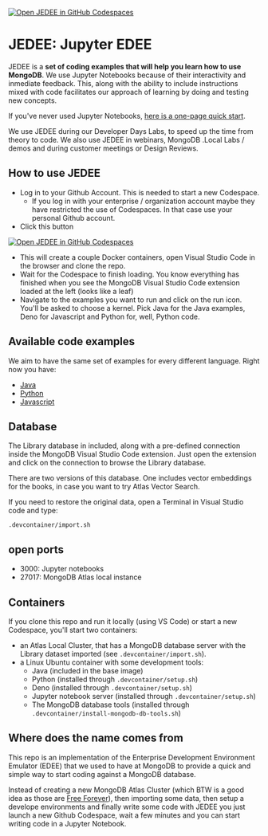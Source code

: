 [![Open JEDEE in GitHub Codespaces](https://github.com/codespaces/badge.svg)](https://codespaces.new/mongodb-developer/jedee)


# JEDEE: Jupyter EDEE

JEDEE is a __set of coding examples that will help you learn how to use MongoDB__. We use Jupyter Notebooks because of their interactivity and inmediate feedback. This, along with the ability to include instructions mixed with code facilitates our approach of learning by doing and testing new concepts. 

If you've never used Jupyter Notebooks, [here is a one-page quick start](https://mongodb-developer.github.io/vector-search-lab/docs/dev-env/jupyter-notebooks).

We use JEDEE during our Developer Days Labs, to speed up the time from theory to code. We also use JEDEE in webinars, MongoDB .Local Labs / demos and during customer meetings or Design Reviews.

## How to use JEDEE

- Log in to your Github Account. This is needed to start a new Codespace.
    - If you log in with your enterprise / organization account maybe they have restricted the use of Codespaces. In that case use your personal Github account.
- Click this button 

[![Open JEDEE in GitHub Codespaces](https://github.com/codespaces/badge.svg)](https://codespaces.new/mongodb-developer/jedee)
- This will create a couple Docker containers, open Visual Studio Code in the browser and clone the repo.
- Wait for the Codespace to finish loading. You know everything has finished when you see the MongoDB Visual Studio Code extension loaded at the left (looks like a leaf)
- Navigate to the examples you want to run and click on the run icon. You'll be asked to choose a kernel. Pick Java for the Java examples, Deno for Javascript and Python for, well, Python code.

## Available code examples

We aim to have the same set of examples for every different language. Right now you have:

- [Java](/java)
- [Python](/python/)
- [Javascript](/javascript/)

## Database

The Library database in included, along with a pre-defined connection inside the MongoDB Visual Studio Code extension. Just open the extension and click on the connection to browse the Library database.

There are two versions of this database. One includes vector embeddings for the books, in case you want to try Atlas Vector Search.

If you need to restore the original data, open a Terminal in Visual Studio code and type:

```shell
.devcontainer/import.sh 
```

## open ports

- 3000: Jupyter notebooks
- 27017: MongoDB Atlas local instance 

## Containers

If you clone this repo and run it locally (using VS Code) or start a new Codespace, you'll start two containers:

- an Atlas Local Cluster, that has a MongoDB database server with the Library dataset imported (see `.devcontainer/import.sh`). 
- a Linux Ubuntu container with some development tools:
    - Java (included in the base image)
    - Python (installed through `.devcontainer/setup.sh`)
    - Deno (installed through `.devcontainer/setup.sh`)
    - Jupyter notebook server (installed through `.devcontainer/setup.sh`)
    - The MongoDB database tools (installed through `.devcontainer/install-mongodb-db-tools.sh`)

## Where does the name comes from

This repo is an implementation of the Enterprise Development Environment Emulator (EDEE) that we used to have at MongoDB to provide a quick and simple way to start coding against a MongoDB database.

Instead of creating a new MongoDB Atlas Cluster (which BTW is a good idea as those are [Free Forever](https://account.mongodb.com/account/register)), then importing some data, then setup a develope environments and finally write some code with JEDEE you just launch a new Github Codespace, wait a few minutes and you can start writing code in a Jupyter Notebook.